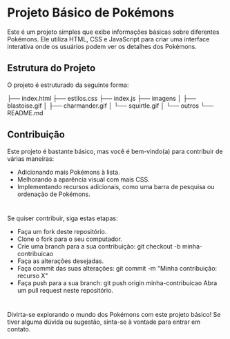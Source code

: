 # Projeto Básico de Pokémons
Este é um projeto simples que exibe informações básicas sobre diferentes Pokémons. Ele utiliza HTML, CSS e JavaScript para criar uma interface interativa onde os usuários podem ver os detalhes dos Pokémons.

## Estrutura do Projeto
O projeto é estruturado da seguinte forma:

├── index.html
├── estilos.css
├── index.js
├── imagens
│   ├── blastoise.gif
│   ├── charmander.gif
│   └── squirtle.gif
│   └── outros
└── README.md
## Contribuição
Este projeto é bastante básico, mas você é bem-vindo(a) para contribuir de várias maneiras:

- Adicionando mais Pokémons à lista.
- Melhorando a aparência visual com mais CSS.
- Implementando recursos adicionais, como uma barra de pesquisa ou ordenação de Pokémons.
#
Se quiser contribuir, siga estas etapas:

- Faça um fork deste repositório.
- Clone o fork para o seu computador.
- Crie uma branch para a sua contribuição: git checkout -b minha-contribuicao
- Faça as alterações desejadas.
- Faça commit das suas alterações: git commit -m "Minha contribuição: recurso X"
- Faça push para a sua branch: git push origin minha-contribuicao
Abra um pull request neste repositório.
#
Divirta-se explorando o mundo dos Pokémons com este projeto básico! Se tiver alguma dúvida ou sugestão, sinta-se à vontade para entrar em contato.


